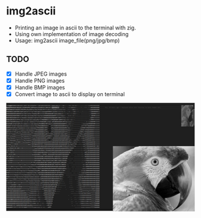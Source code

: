 # img2ascii
- Printing an image in ascii to the terminal with zig.
- Using own implementation of image decoding
- Usage: img2ascii image_file(png/jpg/bmp)

## TODO 
- [x] Handle JPEG images
- [x] Handle PNG images
- [x] Handle BMP images
- [x] Convert image to ascii to display on terminal

![img2ascii](/img2ascii.png)